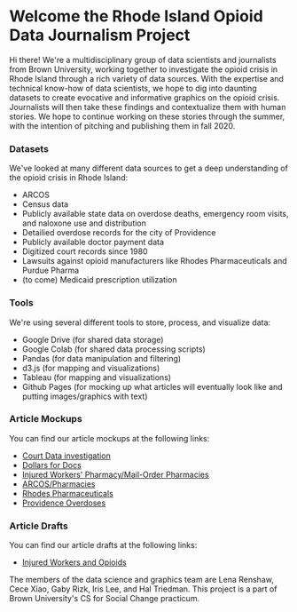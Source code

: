 # Welcome the Rhode Island Opioid Data Journalism Project

Hi there! We're a multidisciplinary group of data scientists and journalists from Brown University, working together to investigate the opioid crisis in Rhode Island through a rich variety of data sources. With the expertise and technical know-how of data scientists, we hope to dig into daunting datasets to create evocative and informative graphics on the opioid crisis. Journalists will then take these findings and contextualize them with human stories. We hope to continue working on these stories through the summer, with the intention of pitching and publishing them in fall 2020.

### Datasets
We've looked at many different data sources to get a deep understanding of the opioid crisis in Rhode Island:
- ARCOS
- Census data
- Publicly available state data on overdose deaths, emergency room visits, and naloxone use and distribution
- Detailied overdose records for the city of Providence
- Publicly available doctor payment data
- Digitized court records since 1980
- Lawsuits against opioid manufacturers like Rhodes Pharmaceuticals and Purdue Pharma
- (to come) Medicaid prescription utilization

### Tools
We're using several different tools to store, process, and visualize data:
- Google Drive (for shared data storage)
- Google Colab (for shared data processing scripts)
- Pandas (for data manipulation and filtering)
- d3.js (for mapping and visualizations)
- Tableau (for mapping and visualizations)
- Github Pages (for mocking up what articles will eventually look like and putting images/graphics with text)

### Article Mockups
You can find our article mockups at the following links:
- [Court Data investigation](https://htried.github.io/opioid-journalism/51683a4d5705501cd25b927086d2ec088354fc55/html/stories/courtdata.html)
- [Dollars for Docs](https://htried.github.io/opioid-journalism/51683a4d5705501cd25b927086d2ec088354fc55/html/stories/dollars4docs.html)
- [Injured Workers' Pharmacy/Mail-Order Pharmacies](https://htried.github.io/opioid-journalism/51683a4d5705501cd25b927086d2ec088354fc55/html/stories/iwp.html)
- [ARCOS/Pharmacies](https://htried.github.io/opioid-journalism/51683a4d5705501cd25b927086d2ec088354fc55/html/stories/pharmacies.html)
- [Rhodes Pharmaceuticals](https://htried.github.io/opioid-journalism/51683a4d5705501cd25b927086d2ec088354fc55/html/stories/rhodes.html)
- [Providence Overdoses](https://htried.github.io/opioid-journalism/51683a4d5705501cd25b927086d2ec088354fc55/html/stories/ods.html)

### Article Drafts
You can find our article drafts at the following links:
- [Injured Workers and Opioids](https://htried.github.io/opioid-journalism/51683a4d5705501cd25b927086d2ec088354fc55/html/drafts/injured_workers_opioids.html)


The members of the data science and graphics team are Lena Renshaw, Cece Xiao, Gaby Rizk, Iris Lee, and Hal Triedman. This project is a part of Brown University's CS for Social Change practicum.
